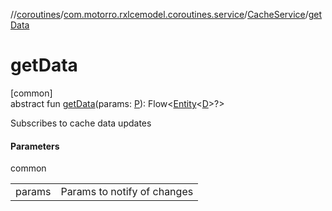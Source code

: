 //[coroutines](../../../index.md)/[com.motorro.rxlcemodel.coroutines.service](../index.md)/[CacheService](index.md)/[getData](get-data.md)

# getData

[common]\
abstract fun [getData](get-data.md)(params: [P](index.md)): Flow&lt;[Entity](../../../../cache/cache/com.motorro.rxlcemodel.cache.entity/-entity/index.md)&lt;[D](index.md)&gt;?&gt;

Subscribes to cache data updates

#### Parameters

common

| | |
|---|---|
| params | Params to notify of changes |
